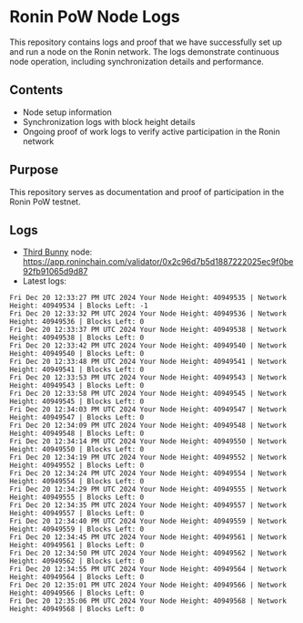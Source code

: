 # Ronin PoW Node Logs

This repository contains logs and proof that we have successfully set up and run a node on the Ronin network. The logs demonstrate continuous node operation, including synchronization details and performance.

## Contents

- Node setup information
- Synchronization logs with block height details
- Ongoing proof of work logs to verify active participation in the Ronin network

## Purpose

This repository serves as documentation and proof of participation in the Ronin PoW testnet.

## Logs

- [Third Bunny](https://thirdbunny.xyz/) node: https://app.roninchain.com/validator/0x2c96d7b5d1887222025ec9f0be92fb91065d9d87
- Latest logs:
```
Fri Dec 20 12:33:27 PM UTC 2024 Your Node Height: 40949535 | Network Height: 40949534 | Blocks Left: -1
Fri Dec 20 12:33:32 PM UTC 2024 Your Node Height: 40949536 | Network Height: 40949536 | Blocks Left: 0
Fri Dec 20 12:33:37 PM UTC 2024 Your Node Height: 40949538 | Network Height: 40949538 | Blocks Left: 0
Fri Dec 20 12:33:42 PM UTC 2024 Your Node Height: 40949540 | Network Height: 40949540 | Blocks Left: 0
Fri Dec 20 12:33:48 PM UTC 2024 Your Node Height: 40949541 | Network Height: 40949541 | Blocks Left: 0
Fri Dec 20 12:33:53 PM UTC 2024 Your Node Height: 40949543 | Network Height: 40949543 | Blocks Left: 0
Fri Dec 20 12:33:58 PM UTC 2024 Your Node Height: 40949545 | Network Height: 40949545 | Blocks Left: 0
Fri Dec 20 12:34:03 PM UTC 2024 Your Node Height: 40949547 | Network Height: 40949547 | Blocks Left: 0
Fri Dec 20 12:34:09 PM UTC 2024 Your Node Height: 40949548 | Network Height: 40949548 | Blocks Left: 0
Fri Dec 20 12:34:14 PM UTC 2024 Your Node Height: 40949550 | Network Height: 40949550 | Blocks Left: 0
Fri Dec 20 12:34:19 PM UTC 2024 Your Node Height: 40949552 | Network Height: 40949552 | Blocks Left: 0
Fri Dec 20 12:34:24 PM UTC 2024 Your Node Height: 40949554 | Network Height: 40949554 | Blocks Left: 0
Fri Dec 20 12:34:29 PM UTC 2024 Your Node Height: 40949555 | Network Height: 40949555 | Blocks Left: 0
Fri Dec 20 12:34:35 PM UTC 2024 Your Node Height: 40949557 | Network Height: 40949557 | Blocks Left: 0
Fri Dec 20 12:34:40 PM UTC 2024 Your Node Height: 40949559 | Network Height: 40949559 | Blocks Left: 0
Fri Dec 20 12:34:45 PM UTC 2024 Your Node Height: 40949561 | Network Height: 40949561 | Blocks Left: 0
Fri Dec 20 12:34:50 PM UTC 2024 Your Node Height: 40949562 | Network Height: 40949562 | Blocks Left: 0
Fri Dec 20 12:34:55 PM UTC 2024 Your Node Height: 40949564 | Network Height: 40949564 | Blocks Left: 0
Fri Dec 20 12:35:01 PM UTC 2024 Your Node Height: 40949566 | Network Height: 40949566 | Blocks Left: 0
Fri Dec 20 12:35:06 PM UTC 2024 Your Node Height: 40949568 | Network Height: 40949568 | Blocks Left: 0
```
